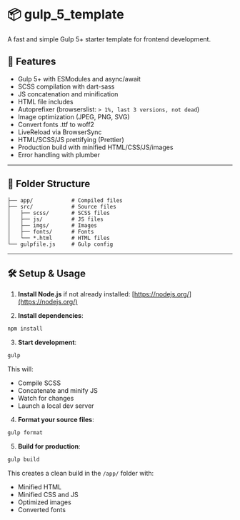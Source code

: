 # 📦 gulp_5_template

A fast and simple Gulp 5+ starter template for frontend development.

## 🚀 Features

-   Gulp 5+ with ESModules and async/await
-   SCSS compilation with dart-sass
-   JS concatenation and minification
-   HTML file includes
-   Autoprefixer (browserslist: `> 1%, last 3 versions, not dead`)
-   Image optimization (JPEG, PNG, SVG)
-   Convert fonts .ttf to woff2
-   LiveReload via BrowserSync
-   HTML/SCSS/JS prettifying (Prettier)
-   Production build with minified HTML/CSS/JS/images
-   Error handling with plumber

---

## 📁 Folder Structure

```
├── app/            # Compiled files
├── src/            # Source files
│   ├── scss/       # SCSS files
│   ├── js/         # JS files
│   ├── imgs/       # Images
│   ├── fonts/      # Fonts
│   └── *.html      # HTML files
└── gulpfile.js     # Gulp config
```

---

## 🛠️ Setup & Usage

1. **Install Node.js** if not already installed: [https://nodejs.org/](https://nodejs.org/)

2. **Install dependencies**:

```bash
npm install
```

3. **Start development**:

```bash
gulp
```

This will:

-   Compile SCSS
-   Concatenate and minify JS
-   Watch for changes
-   Launch a local dev server

4. **Format your source files**:

```bash
gulp format
```

5. **Build for production**:

```bash
gulp build
```

This creates a clean build in the `/app/` folder with:

-   Minified HTML
-   Minified CSS and JS
-   Optimized images
-   Converted fonts

